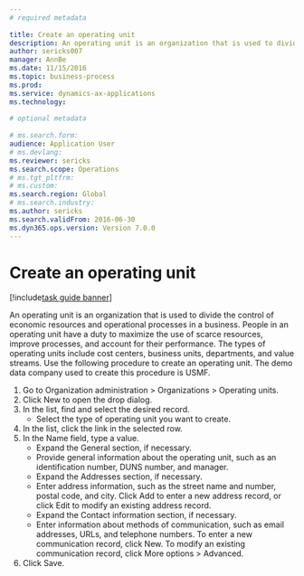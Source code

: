 ```yaml
--- 
# required metadata 
 
title: Create an operating unit
description: An operating unit is an organization that is used to divide the control of economic resources and operational processes in a business. 
author: sericks007
manager: AnnBe 
ms.date: 11/15/2016
ms.topic: business-process 
ms.prod:  
ms.service: dynamics-ax-applications 
ms.technology:  
 
# optional metadata 
 
# ms.search.form:   
audience: Application User 
# ms.devlang:  
ms.reviewer: sericks
ms.search.scope: Operations 
# ms.tgt_pltfrm:  
# ms.custom:  
ms.search.region: Global
# ms.search.industry: 
ms.author: sericks
ms.search.validFrom: 2016-06-30 
ms.dyn365.ops.version: Version 7.0.0 
---
```

# Create an operating unit

[!include[task guide banner](../../includes/task-guide-banner.md)]

An operating unit is an organization that is used to divide the control of economic resources and operational processes in a business. People in an operating unit have a duty to maximize the use of scarce resources, improve processes, and account for their performance. The types of operating units include cost centers, business units, departments, and value streams. Use the following procedure to create an operating unit. The demo data company used to create this procedure is USMF.

1. Go to Organization administration > Organizations > Operating units.
2. Click New to open the drop dialog.
3. In the list, find and select the desired record.
    * Select the type of operating unit you want to create.  
4. In the list, click the link in the selected row.
5. In the Name field, type a value.
    * Expand the General section, if necessary.  
    * Provide general information about the operating unit, such as an identification number, DUNS number, and manager.    
    * Expand the Addresses section, if necessary.  
    * Enter address information, such as the street name and number, postal code, and city. Click Add to enter a new address record, or click Edit to modify an existing address record.   
    * Expand the Contact information section, if necessary.  
    * Enter information about methods of communication, such as email addresses, URLs, and telephone numbers. To enter a new communication record, click New. To modify an existing communication record, click More options > Advanced.   
6. Click Save.

